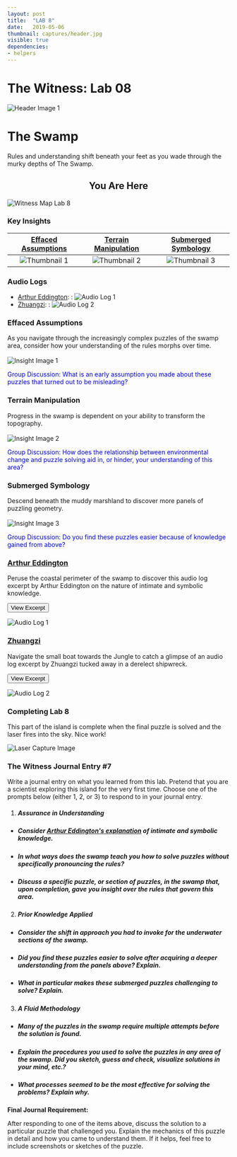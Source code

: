 ```yaml
---
layout: post
title:  "LAB 8"
date:   2019-05-06
thumbnail: captures/header.jpg
visible: true
dependencies:
- helpers
---
```


# **The Witness: Lab 08**

![Header Image 1](captures/header.jpg#header)
# The Swamp

Rules and understanding shift beneath your feet as you wade through the murky depths of The Swamp.

## <center>You Are Here</center>

![Witness Map Lab 8](captures/Witness_Map_Lab8.jpg#capture)

### Key Insights

| [Effaced Assumptions](#effaced-assumptions) | [Terrain Manipulation](#terrain-manipulation) | [Submerged Symbology](#submerged-symbology) |
|:-:|:-:|:-:|
|![Thumbnail 1](captures/insight_1.jpg#thumbnail)| ![Thumbnail 2](captures/insight_2.jpg#thumbnail)| ![Thumbnail 3](captures/insight_3.jpg#thumbnail)|

### Audio Logs

- [Arthur Eddington](#arthur-eddington):
: ![Audio Log 1](captures/audio_log_1.jpg#audio_log)
- [Zhuangzi](#zhuangzi):
: ![Audio Log 2](captures/audio_log_2.jpg#audio_log)

### Effaced Assumptions
As you navigate through the increasingly complex puzzles of the swamp area, consider how your understanding of the rules morphs over time.
<br><br>
![Insight Image 1](captures/insight_1.jpg#capture)

<span style="color: blue">Group Discussion: What is an early assumption you made about these puzzles that turned out to be misleading?</span>

### Terrain Manipulation
Progress in the swamp is dependent on your ability to transform the topography.
<br><br>
![Insight Image 2](captures/insight_2.jpg#capture)

<span style="color: blue">Group Discussion: How does the relationship between environmental change and puzzle solving aid in, or hinder, your understanding of this area?</span>

### Submerged Symbology
Descend beneath the muddy marshland to discover more panels of puzzling geometry.
<br><br>
![Insight Image 3](captures/insight_3.jpg#capture)

<span style="color: blue">Group Discussion: Do you find these puzzles easier because of knowledge gained from above?</span>

### [Arthur Eddington](https://psychology.fas.harvard.edu/people/b-f-skinner)

Peruse the coastal perimeter of the swamp to discover this audio log excerpt by Arthur Eddington on the nature of intimate and symbolic knowledge.

<button onclick="collapseExcerpt1()">View Excerpt</button>

<div id="excerpt1" style="display:none">

We have two kinds of knowledge which I call symbolic and intimate.

I do not know whether it would be correct to say
that reasoning is only applicable to symbolic knowledge,

but the more customary forms of reasoning
have been developed for symbolic knowledge only.

The intimate knowledge will not submit to codification and analysis,
or, rather, when we attempt to analyse it
the intimacy is lost and replaced by symbolism.

For an illustration let us consider Humour.

I suppose that humour can be analysed to some extent
and the essential ingredients
of the different kinds of wit classified.

Suppose that we are offered an alleged joke.
We subject it to scientific analysis
as we would a chemical salt of doubtful nature,

and perhaps after careful consideration
we are able to confirm
that it really and truly is a joke.

Logically, I suppose, our next procedure would be to laugh.

But it may certainly be predicted
that as the result of this scrutiny
we shall have lost all inclination we ever had
to laugh at it.

It simply does not do to expose the workings of a joke.

The classification concerns a symbolic knowledge of humour
which preserves all the characteristics of a joke
except its laughableness.

The real appreciation must come spontaneously,
not introspectively.

I think this is a not unfair analogy
for our mystical feeling for Nature,

and I would venture even to apply it
to our mystical experience of God.

There are some to whom the sense
of a divine presence irradiating the soul
is one of the most obvious things of experience.

In their view, a man without this sense
is to be regarded
as we regard a man without a sense of humour.

The absence is a kind of mental deficiency.

We may try to analyse the experience as we analyse humour,
and construct a theology,
or it may be an atheistic philosophy...

But let us not forget that the theology is symbolic knowledge,
whereas the experience is intimate knowledge.

And as laughter cannot be compelled
by the scientific exposition of the structure of a joke,

so a philosophic discussion of the attributes of God
(or an impersonal substitute)

is likely to miss the intimate response of the spirit
which is the central point of the religious experience.

<br>---<br>
Arthur Eddington, 1927
</div>

![Audio Log 1](captures/audio_log_1.jpg#capture)

### [Zhuangzi](https://plato.stanford.edu/entries/zhuangzi/)

Navigate the small boat towards the Jungle to catch a glimpse of an audio log excerpt by Zhuangzi tucked away in a derelect shipwreck.

<button onclick="collapseExcerpt2()">View Excerpt</button>

<div id="excerpt2" style="display:none">

Suppose a boat is crossing a river,
and another empty boat is about to collide with it.

Even an irritable man would not lose his temper.

But supposing there was some one in the second boat.
Then the occupant of the first
would shout to him to keep clear.

And if the other did not hear the first time,
nor even when called three times,
bad language would inevitably follow.

In the first case there was no anger,
in the second there was;

because in the first case the boat was empty,
and in the second it was occupied.

And so it is with man.
If he could only roam empty through life,
who would be able to injure him?

<br>---<br>
Zhuangzi, 4th century B.C.
</div>

![Audio Log 2](captures/audio_log_2.jpg#capture)

### Completing Lab 8

This part of the island is complete when the final puzzle is solved and the laser fires into the sky. Nice work!

![Laser Capture Image](captures/laser_capture.jpg#header)

### The Witness Journal Entry #7

Write a journal entry on what you learned from this lab. Pretend that you are a scientist exploring this island for the very first time. Choose one of the prompts below (either 1, 2, or 3) to respond to in your journal entry.

1. ##### **Assurance in Understanding**
  - ##### Consider [Arthur Eddington's explanation](#arthur-eddington) of intimate and symbolic knowledge.
  - ##### In what ways does the swamp teach you how to solve puzzles without specifically pronouncing the rules?
  - ##### Discuss a specific puzzle, or section of puzzles, in the swamp that, upon completion, gave you insight over the rules that govern this area.

2. ##### **Prior Knowledge Applied**
  - ##### Consider the shift in approach you had to invoke for the underwater sections of the swamp.
  - ##### Did you find these puzzles easier to solve after acquiring a deeper understanding from the panels above? Explain.
  - ##### What in particular makes these submerged puzzles challenging to solve? Explain.

3. ##### **A Fluid Methodology**
  - ##### Many of the puzzles in the swamp require multiple attempts before the solution is found.
  - ##### Explain the procedures you used to solve the puzzles in any area of the swamp. Did you sketch, guess and check, visualize solutions in your mind, etc.?
  - ##### What processes seemed to be the most effective for solving the problems? Explain why.

**Final Journal Requirement:**

After responding to one of the items above, discuss the solution to a particular puzzle that challenged you. Explain the mechanics of this puzzle in detail and how you came to understand them. If it helps, feel free to include screenshots or sketches of the puzzle.
